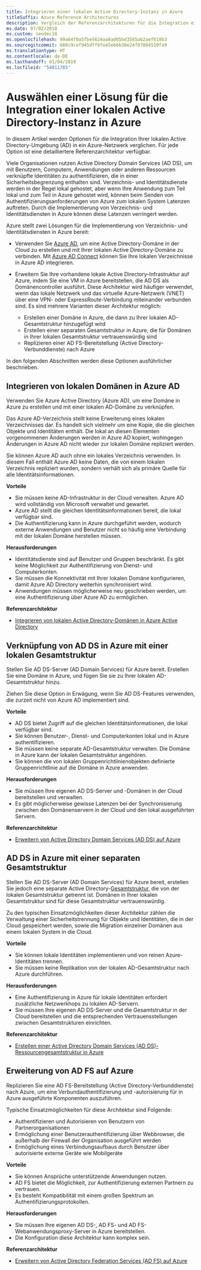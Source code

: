 ```yaml
---
title: Integrieren einer lokalen Active Directory-Instanz in Azure
titleSuffix: Azure Reference Architectures
description: Vergleich der Referenzarchitekturen für die Integration einer lokalen Active Directory-Instanz in Azure
ms.date: 07/02/2018
ms.custom: seodec18
ms.openlocfilehash: 99a64f0a5fbe5624aa8ad05bd3565ab2aef618b3
ms.sourcegitcommit: 680c9cef945dff6fee5e66b38e24f07804510fa9
ms.translationtype: HT
ms.contentlocale: de-DE
ms.lasthandoff: 01/04/2019
ms.locfileid: "54011785"
---
```

# <a name="choose-a-solution-for-integrating-on-premises-active-directory-with-azure"></a>Auswählen einer Lösung für die Integration einer lokalen Active Directory-Instanz in Azure

In diesem Artikel werden Optionen für die Integration Ihrer lokalen Active Directory-Umgebung (AD) in ein Azure-Netzwerk verglichen. Für jede Option ist eine detailliertere Referenzarchitektur verfügbar.

Viele Organisationen nutzen Active Directory Domain Services (AD DS), um mit Benutzern, Computern, Anwendungen oder anderen Ressourcen verknüpfte Identitäten zu authentifizieren, die in einer Sicherheitsbegrenzung enthalten sind. Verzeichnis- und Identitätsdienste werden in der Regel lokal gehostet, aber wenn Ihre Anwendung zum Teil lokal und zum Teil in Azure gehostet wird, können beim Senden von Authentifizierungsanforderungen von Azure zum lokalen System Latenzen auftreten. Durch die Implementierung von Verzeichnis- und Identitätsdiensten in Azure können diese Latenzen verringert werden.

Azure stellt zwei Lösungen für die Implementierung von Verzeichnis- und Identitätsdiensten in Azure bereit:

- Verwenden Sie [Azure AD][azure-active-directory], um eine Active Directory-Domäne in der Cloud zu erstellen und mit Ihrer lokalen Active Directory-Domäne zu verbinden. Mit [Azure AD Connect][azure-ad-connect] können Sie Ihre lokalen Verzeichnisse in Azure AD integrieren.

- Erweitern Sie Ihre vorhandene lokale Active Directory-Infrastruktur auf Azure, indem Sie eine VM in Azure bereitstellen, die AD DS als Domänencontroller ausführt. Diese Architektur wird häufiger verwendet, wenn das lokale Netzwerk und das virtuelle Azure-Netzwerk (VNET) über eine VPN- oder ExpressRoute-Verbindung miteinander verbunden sind. Es sind mehrere Varianten dieser Architektur möglich:

  - Erstellen einer Domäne in Azure, die dann zu Ihrer lokalen AD-Gesamtstruktur hinzugefügt wird
  - Erstellen einer separaten Gesamtstruktur in Azure, die für Domänen in Ihrer lokalen Gesamtstruktur vertrauenswürdig sind
  - Replizieren einer AD FS-Bereitstellung (Active Directory-Verbunddienste) nach Azure

In den folgenden Abschnitten werden diese Optionen ausführlicher beschrieben.

## <a name="integrate-your-on-premises-domains-with-azure-ad"></a>Integrieren von lokalen Domänen in Azure AD

Verwenden Sie Azure Active Directory (Azure AD), um eine Domäne in Azure zu erstellen und mit einer lokalen AD-Domäne zu verknüpfen.

Das Azure AD-Verzeichnis stellt keine Erweiterung eines lokalen Verzeichnisses dar. Es handelt sich vielmehr um eine Kopie, die die gleichen Objekte und Identitäten enthält. Die lokal an diesen Elementen vorgenommenen Änderungen werden in Azure AD kopiert, wohingegen Änderungen in Azure AD nicht wieder zur lokalen Domäne repliziert werden.

Sie können Azure AD auch ohne ein lokales Verzeichnis verwenden. In diesem Fall enthält Azure AD keine Daten, die von einem lokalen Verzeichnis repliziert wurden, sondern verhält sich als primäre Quelle für alle Identitätsinformationen.

**Vorteile**

- Sie müssen keine AD-Infrastruktur in der Cloud verwalten. Azure AD wird vollständig von Microsoft verwaltet und gewartet.
- Azure AD stellt die gleichen Identitätsinformationen bereit, die lokal verfügbar sind.
- Die Authentifizierung kann in Azure durchgeführt werden, wodurch externe Anwendungen und Benutzer nicht so häufig eine Verbindung mit der lokalen Domäne herstellen müssen.

**Herausforderungen**

- Identitätsdienste sind auf Benutzer und Gruppen beschränkt. Es gibt keine Möglichkeit zur Authentifizierung von Dienst- und Computerkonten.
- Sie müssen die Konnektivität mit Ihrer lokalen Domäne konfigurieren, damit Azure AD Directory weiterhin synchronisiert wird.
- Anwendungen müssen möglicherweise neu geschrieben werden, um eine Authentifizierung über Azure AD zu ermöglichen.

**Referenzarchitektur**

- [Integrieren von lokalen Active Directory-Domänen in Azure Active Directory][aad]

## <a name="ad-ds-in-azure-joined-to-an-on-premises-forest"></a>Verknüpfung von AD DS in Azure mit einer lokalen Gesamtstruktur

Stellen Sie AD DS-Server (AD Domain Services) für Azure bereit. Erstellen Sie eine Domäne in Azure, und fügen Sie sie zu Ihrer lokalen AD-Gesamtstruktur hinzu.

Ziehen Sie diese Option in Erwägung, wenn Sie AD DS-Features verwenden, die zurzeit nicht von Azure AD implementiert sind.

**Vorteile**

- AD DS bietet Zugriff auf die gleichen Identitätsinformationen, die lokal verfügbar sind.
- Sie können Benutzer-, Dienst- und Computerkonten lokal und in Azure authentifizieren.
- Sie müssen keine separate AD-Gesamtstruktur verwalten. Die Domäne in Azure kann der lokalen Gesamtstruktur angehören.
- Sie können die von lokalen Gruppenrichtlinienobjekten definierte Gruppenrichtlinie auf die Domäne in Azure anwenden.

**Herausforderungen**

- Sie müssen Ihre eigenen AD DS-Server und -Domänen in der Cloud bereitstellen und verwalten.
- Es gibt möglicherweise gewisse Latenzen bei der Synchronisierung zwischen den Domänenservern in der Cloud und den lokal ausgeführten Servern.

**Referenzarchitektur**

- [Erweitern von Active Directory Domain Services (AD DS) auf Azure][ad-ds]

## <a name="ad-ds-in-azure-with-a-separate-forest"></a>AD DS in Azure mit einer separaten Gesamtstruktur

Stellen Sie AD DS-Server (AD Domain Services) für Azure bereit, erstellen Sie jedoch eine separate Active Directory-[Gesamtstruktur][ad-forest-defn], die von der lokalen Gesamtstruktur getrennt ist. Domänen in Ihrer lokalen Gesamtstruktur sind für diese Gesamtstruktur vertrauenswürdig.

Zu den typischen Einsatzmöglichkeiten dieser Architektur zählen die Verwaltung einer Sicherheitstrennung für Objekte und Identitäten, die in der Cloud gespeichert werden, sowie die Migration einzelner Domänen aus einem lokalen System in die Cloud.

**Vorteile**

- Sie können lokale Identitäten implementieren und von reinen Azure-Identitäten trennen.
- Sie müssen keine Replikation von der lokalen AD-Gesamtstruktur nach Azure durchführen.

**Herausforderungen**

- Eine Authentifizierung in Azure für lokale Identitäten erfordert zusätzliche Netzwerkhops zu lokalen AD-Servern.
- Sie müssen Ihre eigenen AD DS-Server und die Gesamtstruktur in der Cloud bereitstellen und die entsprechenden Vertrauensstellungen zwischen Gesamtstrukturen einrichten.

**Referenzarchitektur**

- [Erstellen einer Active Directory Domain Services (AD DS)-Ressourcengesamtstruktur in Azure][ad-ds-forest]

## <a name="extend-ad-fs-to-azure"></a>Erweiterung von AD FS auf Azure

Replizieren Sie eine AD FS-Bereitstellung (Active Directory-Verbunddienste) nach Azure, um eine Verbundauthentifizierung und -autorisierung für in Azure ausgeführte Komponenten auszuführen.

Typische Einsatzmöglichkeiten für diese Architektur sind Folgende:

- Authentifizieren und Autorisieren von Benutzern von Partnerorganisationen
- Ermöglichung einer Benutzerauthentifizierung über Webbrowser, die außerhalb der Firewall der Organisation ausgeführt werden
- Ermöglichung eines Verbindungsaufbaus durch Benutzer über autorisierte externe Geräte wie Mobilgeräte

**Vorteile**

- Sie können Ansprüche unterstützende Anwendungen nutzen.
- AD FS bietet die Möglichkeit, zur Authentifizierung externen Partnern zu vertrauen.
- Es besteht Kompatibilität mit einem großen Spektrum an Authentifizierungsprotokollen.

**Herausforderungen**

- Sie müssen Ihre eigenen AD DS-, AD FS- und AD FS-Webanwendungsproxy-Server in Azure bereitstellen.
- Die Konfiguration diese Architektur kann komplex sein.

**Referenzarchitektur**

- [Erweitern von Active Directory Federation Services (AD FS) auf Azure][adfs]

<!-- links -->

[aad]: ./azure-ad.md
[ad-ds]: ./adds-extend-domain.md
[ad-ds-forest]: ./adds-forest.md
[ad-forest-defn]: /windows/desktop/AD/forests
[adfs]: ./adfs.md

[azure-active-directory]: /azure/active-directory-domain-services/active-directory-ds-overview
[azure-ad-connect]: /azure/active-directory/hybrid/whatis-hybrid-identity
